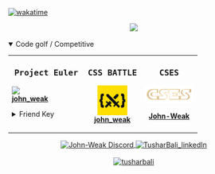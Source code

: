 <!-- Visitor Count -->
[![wakatime](https://wakatime.com/badge/user/3540374a-36fb-4d8a-9268-84e294fbacc6.svg)](https://wakatime.com/@3540374a-36fb-4d8a-9268-84e294fbacc6)


<!-- Visitor Count -->

<!-- Techie Banner -->
<p align="center">
  <img src="https://readme-typing-svg.herokuapp.com?color=%2339FF14&size=30&center=true&vCenter=true&width=550&height=70&lines=Hello+Friend+s1e1.mkv+%F0%9F%91%8B;People+know+me+as+John-Weak+%F0%9F%92%BE;Techie+%F0%9F%92%BB;Full+Stack+Developer+%F0%9F%93%81" >
</p>
<!-- Techie Banner -->

<!-- Showcase -->
<details open>
<summary>Code golf / Competitive</summary>
  <table align="center">
    <tr>
    <td valign="top" width="40%"><samp><h3 align="center">Project Euler</h3></samp>
        <a href="https://projecteuler.net/profile/John-Weak.png">
           <img align="center" src="https://projecteuler.net/profile/John-Weak.png" ><br>
          <b> john_weak</b>
        </a>
        </p>    
<details>
<summary>Friend Key</summary>

###### `1564133_DS6gi9EPyyka1W7LvKtVAVTByJK7Aumb`

</details>
        </p>
      </td>
      <td valign="top" width="30%"><samp><h3 align="center">CSS BATTLE</h3></samp>
        <p align="center">
        <a href="https://cssbattle.dev/player/john_weak">
           <img align="center" src="./public/images/css_battle.png" ><br>
          <b> john_weak</b>
        </a>
        </p>
      </td>
      <td valign="top" width="30%"><samp><h3 align="center">CSES</h3></samp>
        <p align="center">
          <a href="https://cses.fi/user/21801">
             <img align="center" src="./public/images/cses.png" ><br><br>
             <b>John-Weak</b>
           </a>
        </p>
      </td>
    </tr>
  </table>
</details>
<!-- Showcase -->

<!-- ----------- CONNECT WITH ME SECTION ------------ -->
<p align="center">
<!-- Discord -->
<a href="https://discordapp.com/users/333286497769881600">
<img align="center" src="https://img.shields.io/badge/Discord-7289DA?style=for-the-badge&logo=discord&logoColor=white" alt="John-Weak Discord"/>
</a>
<!-- LinkedIn -->
<a href="https://www.linkedin.com/in/tushar-bali-47752a113/">
<img align="center" src="https://img.shields.io/badge/LinkedIn-0077B5?style=for-the-badge&logo=linkedin&logoColor=white" alt="TusharBali_linkedIn"/>
</a>
<br>
<br>
<!-- Twitter -->
<a href="https://twitter.com/tusharbali" target="blank"><img src="https://img.shields.io/twitter/follow/tusharbali?logo=twitter&style=for-the-badge" alt="tusharbali" /></a>
</p>

